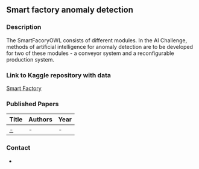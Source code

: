 ## Smart factory anomaly detection

### Description
The SmartFacoryOWL consists of different modules. In the AI Challenge, methods of artificial
intelligence for anomaly detection are to be developed for two of these modules - a conveyor
system and a reconfigurable production system.

### Link to Kaggle repository with data
[Smart Factory](https://www.kaggle.com/datasets/smartfactoryowl/industry?select=Industry-TaskDescription.pdf)

### Published Papers

| Title    | Authors       | Year |
|:-|:-|:-|
|[-]() | - | - |


### Contact
-
